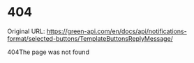 # 404

Original URL: https://green-api.com/en/docs/api/notifications-format/selected-buttons/TemplateButtonsReplyMessage/

404The page was not found